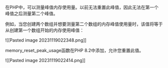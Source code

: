   
在PHP中，可以测量峰值内存使用量。以前无法重置此峰值，因此无法在第一个峰值之后测量第二个峰值。
  
例如，当您创建两个数组并想要测量第二个数组的内存峰值使用量时，该值将等于从创建第一个数组开始的内存使用峰值：

![[Pasted image 20231119022348.png]]

  
memory_reset_peak_usage函数在PHP 8.2中添加，允许您重置此值。

![[Pasted image 20231119022414.png]]
